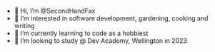 - 👋 Hi, I’m @SecondHandFax
- 👀 I’m interested in software development, gardening, cooking and writing
- 🌱 I’m currently learning to code as a hobbiest 
- 💞️ I’m looking to study @ Dev Academy, Wellington in 2023

<!---
SecondHandFax/SecondHandFax is a ✨ special ✨ repository because its `README.md` (this file) appears on your GitHub profile.
You can click the Preview link to take a look at your changes.
--->
